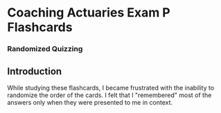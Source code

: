 # Coaching Actuaries Exam P Flashcards
### Randomized Quizzing 

## Introduction

While studying these flashcards, I became frustrated with the inability to randomize the order of the cards. I felt that I "remembered" most of the answers only when they were presented to me in context. 
